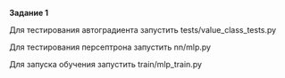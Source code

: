 **Задание 1**

Для тестирования автоградиента запустить tests/value_class_tests.py

Для тестирования персептрона запустить nn/mlp.py 

Для запуска обучения запустить train/mlp_train.py
